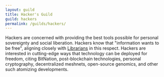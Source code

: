 ```yaml
---
layout: guild
title: Hacker's Guild
guild: hackers
permalink: /guilds/hackers/
---
```

Hackers are concerned with providing the best tools possible for personal sovereignty and social liberation. Hackers know that "information wants to be free", aligning closely with [Librarians](/guilds/librarians/) in this respect. Hackers are interested in cutting-edge ways that technology can be deployed for freedom, citing BitNation, post-blockchain technologies, personal cryptography, decentralized meshnets, open-source genomics, and other such atomizing developments.
